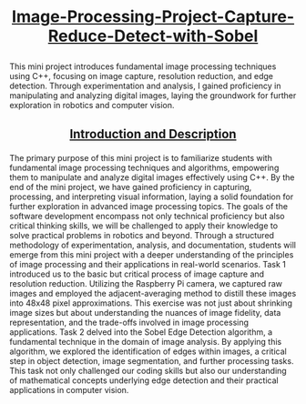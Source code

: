 # <p align="center"><u>Image-Processing-Project-Capture-Reduce-Detect-with-Sobel</u></p>
This mini project introduces fundamental image processing techniques using C++, focusing on image capture, resolution reduction, and edge detection. Through experimentation and analysis, I gained proficiency in manipulating and analyzing digital images, laying the groundwork for further exploration in robotics and computer vision.

## <p align="center"><u>Introduction and Description</u></p>
The primary purpose of this mini project is to familiarize students with fundamental image processing techniques and algorithms, empowering them to manipulate and analyze digital images effectively using C++. By the end of the mini project, we have gained proficiency in capturing, processing, and interpreting visual information, laying a solid foundation for further exploration in advanced image processing topics. 
The goals of the software development encompass not only technical proficiency but also critical thinking skills, we will be challenged to apply their knowledge to solve practical problems in robotics and beyond. Through a structured methodology of experimentation, analysis, and documentation, students will emerge from this mini project with a deeper understanding of the principles of image processing and their applications in real-world scenarios.
Task 1 introduced us to the basic but critical process of image capture and resolution reduction. Utilizing the Raspberry Pi camera, we captured raw images and employed the adjacent-averaging method to distill these images into 48x48 pixel approximations. This exercise was not just about shrinking image sizes but about understanding the nuances of image fidelity, data representation, and the trade-offs involved in image processing applications.
Task 2 delved into the Sobel Edge Detection algorithm, a fundamental technique in the domain of image analysis. By applying this algorithm, we explored the identification of edges within images, a critical step in object detection, image segmentation, and further processing tasks. This task not only challenged our coding skills but also our understanding of mathematical concepts underlying edge detection and their practical applications in computer vision.
